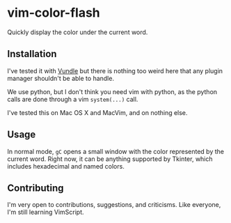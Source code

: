 # vim-color-flash

Quickly display the color under the current word.

## Installation

I've tested it with [Vundle](https://github.com/VundleVim/Vundle.vim) but there is
nothing too weird here that any plugin manager shouldn't be able to handle.

We use python, but I don't think you need vim with python, as the python calls
are done through a vim `system(...)` call.

I've tested this on Mac OS X and MacVim, and on nothing else.

## Usage

In normal mode, `gC` opens a small window with the color represented by the
current word.  Right now, it can be anything supported by Tkinter, which
includes hexadecimal and named colors.

## Contributing

I'm very open to contributions, suggestions, and criticisms.  Like everyone, I'm
still learning VimScript.
